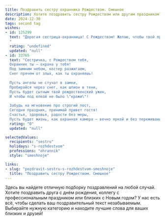 ```yaml
---
title: Поздравить сестру охранника Рождеством. Смешное
description: Хотите поздравить сестру Рождеством или другим праздником? Наш ИИ создаст незабываемое поздравление, а вы обязательно выделитесь среди других.  
date: 2024-12-30
tags: second tag
wishes:
- id: 125299
  text: "Дорогая сестрица-охранница! С Рождеством! Желаю, чтобы твой праздничный стол был столь же неприступен для незваных гостей, как и ты на работе! Пусть под ёлкой тебя ждёт не только Дед Мороз, но и гора подарков, а  вся нечисть обходит тебя стороной, как опасный объект!  Счастливого Рождества и пусть ни один злоумышленник (даже голодный кот) не испортит тебе праздник!
  "
  rating: "undefined"
  updated: "null"
- id: 33765
  text: "Сестричка, с Рождеством тебя,
  Охранник ты — охрана у тебя!
  Под зимним небом, костер разжигаем,
  Снег прячем от злых, как ты охраняешь!
  
  Пусть ангелы не стучат в замки,
  Пробирайся через снег, как шпион в тени,
  Пусть будет сытным твой рождественский ужин,
  И чтобы под елкой не было \"кражи\"!
  
  Забудь на мгновение про строгий пост,
  Сегодня праздник, принимай привет гостя!
  Счастья, здоровья, радости без меры,
  Пусть будет жизнь, как охранная камера — вечно яркой и без переживаний!"
  rating: "0"
  updated: "null"

selectedValues:
  recipients: "sestru"
  holidays: "s-rozhdestvom"
  professions: "ohrannik"
  style: "smeshnoje"

links:
- slug: "pozdravit-sestru-s-rozhdestvom-smeshnoje"
  title: "Поздравить сестру Рождеством. Смешное"
---
```


Здесь вы найдете отличную подборку поздравлений на любой случай. 
Хотите поздравить друга с днём рождения, коллегу с профессиональным праздником или близких с Новым годом? У нас есть всё, чтобы сделать ваш поздравительный текст незабываемым. Выбирайте нужную категорию и находите лучшие слова для ваших близких и друзей!
